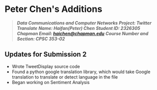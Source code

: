 # Peter Chen's Additions
> __*Data Communications and Computer Networks*__
> __*Project: Twitter Translate*__
> __*Name: Haifan(Peter) Chen*__
> __*Student ID: 2326305*__
> __*Chapman Email: haichen@chapman.edu*__
> __*Course Number and Section: CPSC 353-02*__

## Updates for Submission 2
* Wrote TweetDisplay source code
* Found a python google translation library, which would take Google translation to translate or detect language in the file
* Began working on Sentiment Analysis
